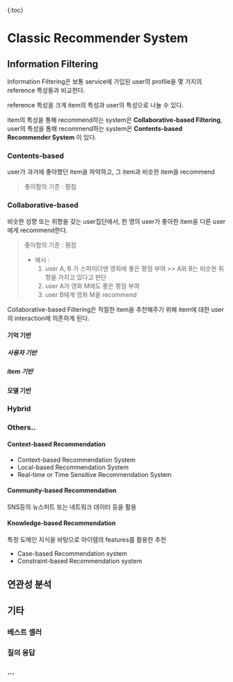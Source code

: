 {:toc}





# Classic Recommender System

## Information Filtering

Information Filtering은 보통 service에 가입된 user의 profile을 몇 가지의 reference 특성들과 비교한다.

reference 특성을 크게 item의 특성과 user의 특성으로 나눌 수 있다.

item의 특성을 통해 recommend하는 system은 **Collaborative-based Filtering**, user의 특성을 통해  recommend하는 system은 **Contents-based Recommender System** 이 있다.



### Contents-based

user가 과거에 좋아했던 item을 파악하고, 그 item과 비슷한 item을 recommend

> 좋아함의 기준 : 평점







### Collaborative-based

비슷한 성향 또는 취향을 갖는 user집단에서, 한 명의 user가 좋아한 item을 다른 user에게 recommend한다.

> 좋아함의 기준 : 평점
>
> - 예시 : 
>   1. user A, B 가 스파이더맨 영화에 좋은 평점 부여  >> A와 B는 비슷한 취향을 가지고 있다고 판단
>   2. user A가 영화 M에도 좋은 평점 부여 
>   3. user B에게 영화 M을 recommend

Collaborative-based Filtering은 적절한 item을 추천해주기 위해 item에 대한 user의 interaction에 의존하게 된다. 







#### 기억 기반

##### 사용자 기반



##### item 기반





#### 모델 기반



### Hybrid

### Others.. 

#### Context-based Recommendation

- Context-based Recommendation System
- Local-based Recommendation System
- Real-time or Time Sensitive Recommendation System



#### Community-based Recommendation

SNS등의 뉴스피트 또는 네트워크 데이터 등을 활용







#### Knowledge-based Recommendation

특정 도메인 지식을 바탕으로 아이템의 features를 활용한 추천

- Case-based Recommendation system
- Constraint-based Recommendation system



## 연관성 분석





## 기타

### 베스트 셀러

### 질의 응답

### ...





